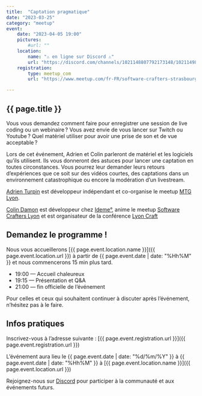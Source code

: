 ```yaml
---
title:  "Captation pragmatique"
date: "2023-03-25"
category: "meetup"
event:
    date: "2023-04-05 19:00"
    pictures:
        #url: ""
    location:
        name: "⚠️ en ligne sur Discord ⚠️"
        url: "https://discord.com/channels/1021148807792173148/1021149880649003228"
    registration:
        type: meetup_com
        url: "https://www.meetup.com/fr-FR/software-crafters-strasbourg/events/292474427/"

---
```

## {{ page.title }}

Vous vous demandez comment faire pour enregistrer une session de live coding ou un webinaire ? Vous avez envie de vous lancer sur Twitch ou Youtube ? Quel matériel utiliser pour avoir une prise de son et de vue acceptable ? 

Lors de cet événement, Adrien et Colin parleront de matériel et les logiciels qu’ils utilisent. Ils vous donneront des astuces pour lancer une captation en toutes circonstances. Vous pourrez leur demander leurs retours d’expériences que ce soit sur des vidéos courtes, des captations dans un environnement catastrophique ou encore la modération d’un livestream.

[Adrien Turpin](https://www.linkedin.com/in/adrien-turpin-04a32997/) est développeur indépendant et co-organise le meetup [MTG Lyon](https://www.meetup.com/fr-FR/mtglyon/).

[Colin Damon](https://www.linkedin.com/in/colin-damon/) est développeur chez [Ideme°](https://www.linkedin.com/company/ideme%C2%B0/), anime le meetup [Software Crafters Lyon](https://www.meetup.com/fr-FR/software-craftsmanship-lyon/) et est organisateur de la conférence [Lyon Craft](https://lyon-craft.fr/) 

## Demandez le programme !

Nous vous accueillerons [{{ page.event.location.name }}]({{ page.event.location.url }}) à partir de {{ page.event.date | date: "%Hh%M" }} et nous commencerons 15 min plus tard.

- 19:00 — Accueil chaleureux
- 19:15 — Présentation et Q&A
- 21:00 — fin officielle de l’événement

Pour celles et ceux qui souhaitent continuer à discuter après l’événement, n’hésitez pas à le faire.

## Infos pratiques

Inscrivez-vous à l’adresse suivante : [{{ page.event.registration.url }}]({{ page.event.registration.url }})

L’événement aura lieu le {{ page.event.date | date: "%d/%m/%Y" }} à {{ page.event.date | date: "%Hh%M" }} à [{{ page.event.location.name }}]({{ page.event.location.url }})

Rejoignez-nous sur [Discord](https://discord.gg/s2USaKanCU) pour participer à la communauté et aux événements futurs.
